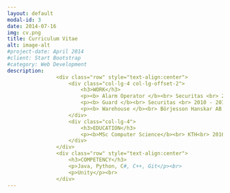 ```yaml
---
layout: default
modal-id: 3
date: 2014-07-16
img: cv.png
title: Curriculum Vitae
alt: image-alt
#project-date: April 2014
#client: Start Bootstrap
#category: Web Development
description: 
                <div class="row" style="text-align:center">
                    <div class="col-lg-4 col-lg-offset-2">
                        <h3>WORK</h3>
                        <p><b> Alarm Operator </b><br> Securitas <br> 2013 - 2016 </p><br>
                        <p><b> Guard </b><br> Securitas <br> 2010 - 2013 </p><br>
                        <p><b> Warehouse </b><br> Börjesson Hanskar AB <br> 2010 - 2013</p><br>
                    </div>
                    <div class="col-lg-4">
                        <h3>EDUCATION</h3>
                        <p><b>MSc Computer Science</b><br> KTH<br> 2016 - 2021</p><br>
                    </div>
                </div>
                <div class="row" style="text-align:center">
                    <h3>COMPETENCY</h3>
                    <p>Java, Python, C#, C++, Git</p><br>
                    <p>Unity</p><br>
                </div>
---
```

